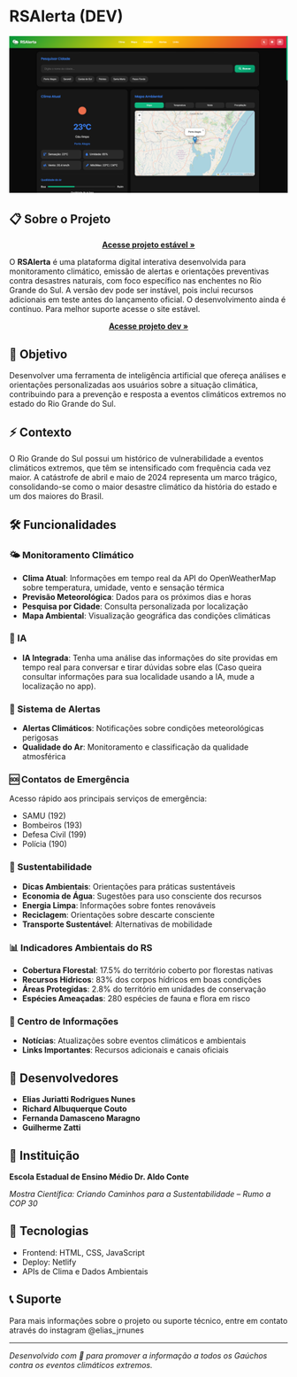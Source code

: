 # RSAlerta (DEV)

<p align="center">
  <img src="https://github.com/elias001011/RSAlerta/blob/main/screenshot.png" alt="Banner do RS Alerta mostrando tecnologia e dados" width="600"/>
</p>

## 📋 Sobre o Projeto

<p align="center">
<a href="https://rsalerta.netlify.app/"><strong>Acesse projeto estável »</strong></a>
</p>

O **RSAlerta** é uma plataforma digital interativa desenvolvida para monitoramento climático, emissão de alertas e orientações preventivas contra desastres naturais, com foco específico nas enchentes no Rio Grande do Sul. A versão dev pode ser instável, pois inclui recursos adicionais em teste antes do lançamento oficial. O desenvolvimento ainda é contínuo. Para melhor suporte acesse o site estável.

<p align="center">
  <a href="https://rsalerta-dev.netlify.app/"><strong>Acesse projeto dev »</strong></a>
</p>

## 🎯 Objetivo

Desenvolver uma ferramenta de inteligência artificial que ofereça análises e orientações personalizadas aos usuários sobre a situação climática, contribuindo para a prevenção e resposta a eventos climáticos extremos no estado do Rio Grande do Sul.

## ⚡ Contexto

O Rio Grande do Sul possui um histórico de vulnerabilidade a eventos climáticos extremos, que têm se intensificado com frequência cada vez maior. A catástrofe de abril e maio de 2024 representa um marco trágico, consolidando-se como o maior desastre climático da história do estado e um dos maiores do Brasil.

## 🛠️ Funcionalidades

### 🌤️ Monitoramento Climático
- **Clima Atual**: Informações em tempo real da API do OpenWeatherMap sobre temperatura, umidade, vento e sensação térmica
- **Previsão Meteorológica**: Dados para os próximos dias e horas
- **Pesquisa por Cidade**: Consulta personalizada por localização
- **Mapa Ambiental**: Visualização geográfica das condições climáticas

### 🤖 IA
- **IA Integrada**: Tenha uma análise das informações do site providas em tempo real para conversar e tirar dúvidas sobre elas (Caso queira consultar informações para sua localidade usando a IA, mude a localização no app).

### 🚨 Sistema de Alertas
- **Alertas Climáticos**: Notificações sobre condições meteorológicas perigosas
- **Qualidade do Ar**: Monitoramento e classificação da qualidade atmosférica

### 🆘 Contatos de Emergência
Acesso rápido aos principais serviços de emergência:
- SAMU (192)
- Bombeiros (193)
- Defesa Civil (199)
- Polícia (190)

### 🌱 Sustentabilidade
- **Dicas Ambientais**: Orientações para práticas sustentáveis
- **Economia de Água**: Sugestões para uso consciente dos recursos
- **Energia Limpa**: Informações sobre fontes renováveis
- **Reciclagem**: Orientações sobre descarte consciente
- **Transporte Sustentável**: Alternativas de mobilidade

### 📊 Indicadores Ambientais do RS
- **Cobertura Florestal**: 17.5% do território coberto por florestas nativas
- **Recursos Hídricos**: 83% dos corpos hídricos em boas condições
- **Áreas Protegidas**: 2.8% do território em unidades de conservação
- **Espécies Ameaçadas**: 280 espécies de fauna e flora em risco

### 📰 Centro de Informações
- **Notícias**: Atualizações sobre eventos climáticos e ambientais
- **Links Importantes**: Recursos adicionais e canais oficiais

## 👥 Desenvolvedores

- **Elias Juriatti Rodrigues Nunes**
- **Richard Albuquerque Couto** 
- **Fernanda Damasceno Maragno**
- **Guilherme Zatti**

## 🏫 Instituição

**Escola Estadual de Ensino Médio Dr. Aldo Conte**

*Mostra Científica: Criando Caminhos para a Sustentabilidade – Rumo a COP 30*

## 🚀 Tecnologias

- Frontend: HTML, CSS, JavaScript
- Deploy: Netlify
- APIs de Clima e Dados Ambientais

## 📞 Suporte

Para mais informações sobre o projeto ou suporte técnico, entre em contato através do instagram @elias_jrnunes

---

*Desenvolvido com 💚 para promover a informação a todos os Gaúchos contra os eventos climáticos extremos.*
